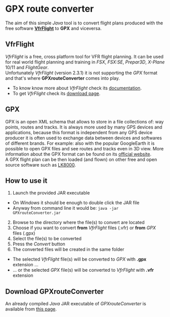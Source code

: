 GPX route converter
===================
The aim of this simple *Java* tool is to convert flight plans produced with the free software [**VfrFlight**](http://www.vfrflight.org) to **GPX** and viceversa.

VfrFlight
---------
*VfrFlight* is a free, cross platform tool for VFR flight planning. It can be used for real world flight planning and training in *FSX*, *FSX:SE*, *Prepar3D*, *X-Plane* 10/11 and *FlightGear*.  
Unfortunately *VfrFlight* (version 2.3.1) it is not supporting the *GPX* format and that's where **GPXrouteConverter** comes into play.
* To know know more about *VfrFlight* check its [documentation](http://serwer1998768.home.pl/vfr/en/documentation.html).
* To get *VfrFlight* check its [download page](http://serwer1998768.home.pl/vfr/en/downloads.php).

GPX
---
GPX is an open XML schema that allows to store in a file collections of: way points, routes and tracks. It is always more used by many GPS devices and applications, because this format is independent from any GPS device producer it is often used to exchange data between devices and softwares of different brands. For example: also with the popular GoogleEarth it is possible to open GPX files and see routes and tracks even in 3D view. More information about the GPX format can be found on its [official website](https://www.topografix.com/gpx.asp).  
A GPX flight plan can be then loaded (and flown) on other free and open source software such as [LK8000](https://www.lk8000.it/).

How to use it
-------------
1. Launch the provided JAR executable
  * On *Windows* it should be enough to double click the JAR file
  * Anyway from command line it would be: `java -jar GPXrouteConverter.jar`
2. Browse to the directory where the file(s) to convert are located
3. Choose if you want to convert **from** *VfrFlight* files (.vfr) or **from** *GPX* files (.gpx)
4. Select the file(s) to be converted
5. Press the *Convert* button
6. The converted files will be created in the same folder
  * The selected *VfrFlight* file(s) will be converted to *GPX* with **.gpx** extension ...
  * ... or the selected *GPX* file(s) will be converted to *VfrFlight* with **.vfr** extension

Download GPXrouteConverter
--------------------------
An already compiled *Java* JAR executable of *GPXrouteConverter* is available from [this page](https://www.alus.it/airnavigator/gpx.php).

